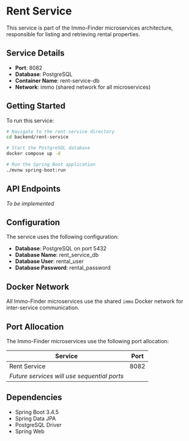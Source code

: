 # Rent Service

This service is part of the Immo-Finder microservices architecture, responsible for listing and retrieving rental properties.

## Service Details

- **Port**: 8082
- **Database**: PostgreSQL
- **Container Name**: rent-service-db
- **Network**: immo (shared network for all microservices)

## Getting Started

To run this service:

```bash
# Navigate to the rent-service directory
cd backend/rent-service

# Start the PostgreSQL database
docker compose up -d

# Run the Spring Boot application
./mvnw spring-boot:run
```

## API Endpoints

*To be implemented*

## Configuration

The service uses the following configuration:

- **Database**: PostgreSQL on port 5432
- **Database Name**: rent_service_db
- **Database User**: rental_user
- **Database Password**: rental_password

## Docker Network

All Immo-Finder microservices use the shared `immo` Docker network for inter-service communication.

## Port Allocation

The Immo-Finder microservices use the following port allocation:

| Service      | Port |
|--------------|------|
| Rent Service | 8082 |
| *Future services will use sequential ports* |

## Dependencies

- Spring Boot 3.4.5
- Spring Data JPA
- PostgreSQL Driver
- Spring Web 